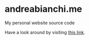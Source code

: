 # andreabianchi.me
My personal website source code

Have a look around by visiting [this link](https://andreaiaia.github.io/andreabianchi.me/).
